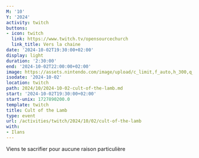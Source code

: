 ```yaml
---
M: '10'
Y: '2024'
activity: twitch
buttons:
- icon: twitch
  link: https://www.twitch.tv/opensourcechurch
  link_title: Vers la chaine
date: '2024-10-02T19:30:00+02:00'
display: light
duration: '2:30:00'
end: '2024-10-02T22:00:00+02:00'
image: https://assets.nintendo.com/image/upload/c_limit,f_auto,h_300,q_auto,w_400/v1/ncom/en_US/games/switch/c/cult-of-the-lamb-switch/Video/posters/Cult_of_the_Lamb_-_Reveal_Trailer
isodate: '2024-10-02'
location: twitch
path: 2024/10/2024-10-02-cult-of-the-lamb.md
start: '2024-10-02T19:30:00+02:00'
start-unix: 1727890200.0
template: twitch
title: Cult of the Lamb
type: event
url: /activities/twitch/2024/10/02/cult-of-the-lamb
with:
- Ilans
---
```

Viens te sacrifier pour aucune raison particulière